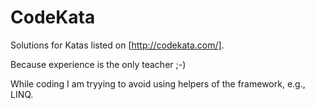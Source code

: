 ﻿# CodeKata

Solutions for Katas listed on [http://codekata.com/].

Because experience is the only teacher ;-)

While coding I am tryying to avoid using helpers of the framework, e.g., LINQ.
